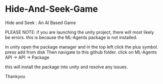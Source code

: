 # Hide-And-Seek-Game
Hide and Seek : An AI Based Game

PLEASE NOTE:
if you are launching the unity project, there will most likely be errors.
this is because the ML-Agents package is not installed.

In unity open the package manager and in the top left click the plus symbol. press add from disk
Then navigate to this github folder. click on ML-Agents API -> API -> Package

this will install the package into unity and resolve any issues.

Thankyou